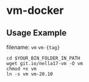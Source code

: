 # vm-docker

## Usage Example

filename: `vm` `vm-{tag}`

```
cd $YOUR_BIN_FOLDER_IN_PATH
wget git.io/nella17-vm -O vm
chmod +x vm
ln -s vm vm-20.10
```
